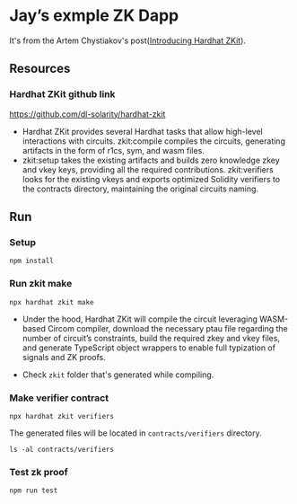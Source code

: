 # Jay’s exmple ZK Dapp

It's from the Artem Chystiakov's post([Introducing Hardhat ZKit](https://medium.com/distributed-lab/introducing-hardhat-zkit-how-did-you-even-use-circom-before-a7b463a5575b)).

## Resources
### Hardhat ZKit github link
https://github.com/dl-solarity/hardhat-zkit

- Hardhat ZKit provides several Hardhat tasks that allow high-level interactions with circuits. zkit:compile compiles the circuits, generating artifacts in the form of r1cs, sym, and wasm files.
- zkit:setup takes the existing artifacts and builds zero knowledge zkey and vkey keys, providing all the required contributions. zkit:verifiers looks for the existing vkeys and exports optimized Solidity verifiers to the contracts directory, maintaining the original circuits naming.

## Run
### Setup
```
npm install
```

### Run zkit make
```
npx hardhat zkit make
```
- Under the hood, Hardhat ZKit will compile the circuit leveraging WASM-based Circom compiler, download the necessary ptau file regarding the number of circuit’s constraints, build the required zkey and vkey files, and generate TypeScript object wrappers to enable full typization of signals and ZK proofs.

- Check `zkit` folder that's generated while compiling.

### Make verifier contract
```
npx hardhat zkit verifiers
```

The generated files will be located in `contracts/verifiers` directory.
```
ls -al contracts/verifiers
```


### Test zk proof
```
npm run test
```